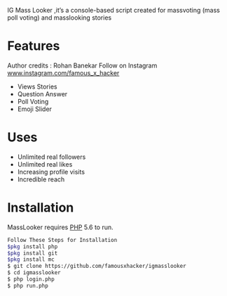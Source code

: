 



IG Mass Looker ,it’s a console-based script created for massvoting (mass poll voting) and masslooking stories

# Features
 Author credits : Rohan Banekar
 Follow on Instagram www.instagram.com/famous_x_hacker

  - Views Stories
  - Question Answer
  - Poll Voting
  - Emoji Slider
  
# Uses 
   - Unlimited real followers
   - Unlimited real likes
   - Increasing profile visits
   - Incredible reach
   
# Installation

MassLooker requires [PHP](https://www.php.net/) 5.6 to run.

```sh
Follow These Steps for Installation
$pkg install php
$pkg install git
$pkg install mc
$ git clone https://github.com/famousxhacker/igmasslooker
$ cd igmasslooker
$ php login.php
$ php run.php
```

